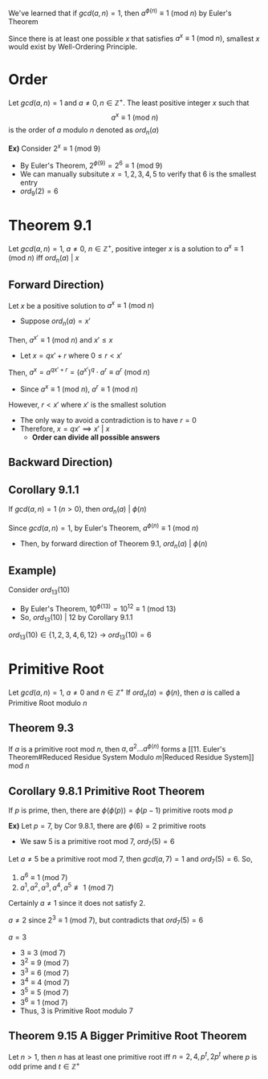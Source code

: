 We've learned that if $gcd(a,n)=1$, then $a^{\phi(n)}\equiv 1\text{ (mod }n)$ by Euler's Theorem

Since there is at least one possible $x$ that satisfies $a^{x}\equiv 1\text{ (mod }n)$, smallest $x$ would exist by Well-Ordering Principle.

# Order
Let $gcd(a,n)=1$ and $a\neq 0, n\in\mathbb{Z}^{+}$. The least positive integer $x$ such that
$$a^{x}\equiv 1\text{ (mod }n)$$
is the order of $a$ modulo $n$ denoted as $ord_{n}(a)$

**Ex)**
Consider $2^{x}\equiv 1\text{ (mod }9)$
- By Euler's Theorem, $2^{\phi(9)}=2^{6}\equiv 1\text{ (mod }9)$
- We can manually subsitute $x=1,2,3,4,5$ to verify that $6$ is the smallest entry
- $ord_{9}(2)=6$

# Theorem 9.1
Let $gcd(a,n)=1$, $a\neq 0$, $n\in\mathbb{Z}^{+}$, positive integer $x$ is a solution to $a^{x}\equiv 1\text{ (mod }n)$ iff $ord_{n}(a)\text{ | }x$

## Forward Direction)
Let $x$ be a positive solution to $a^{x}\equiv 1\text{ (mod }n)$
- Suppose $ord_{n}(a)= x'$

Then, $a^{x'}\equiv 1\text{ (mod }n)$ and $x'\leq x$
- Let $x=qx'+r$ where $0\leq r<x'$

Then, $a^{x}=a^{qx'+r}=(a^{x'})^{q}\cdot a^{r}\equiv a^{r}\text{ (mod }n)$
- Since $a^{x}\equiv 1\text{ (mod }n)$, $a^{r}\equiv 1\text{ (mod }n)$

However, $r<x'$ where $x'$ is the smallest solution
- The only way to avoid a contradiction is to have $r=0$
- Therefore, $x=qx'\implies x'\text{ | }x$
	- **Order can divide all possible answers**

## Backward Direction)


## Corollary 9.1.1 
If $gcd(a,n)=1$ $(n>0)$, then $ord_{n}(a)\text{ | }\phi(n)$

Since $gcd(a,n)=1$, by Euler's Theorem, $a^{\phi(n)}\equiv 1\text{ (mod }n)$
- Then, by forward direction of Theorem 9.1, $ord_{n}(a)\text{ | }\phi(n)$

## Example)
Consider $ord_{13}(10)$
- By Euler's Theorem, $10^{\phi(13)}=10^{12}\equiv 1\text{ (mod }13)$
- So, $ord_{13}(10)\text{ | }12$ by Corollary 9.1.1

$ord_{13}(10)\in \{ 1,2,3,4,6,12 \}$
  $\to$ $ord_{13}(10)=6$

# Primitive Root
Let $gcd(a,n)=1$, $a\neq 0$ and $n\in\mathbb{Z}^{+}$
If $ord_{n}(a)=\phi(n)$, then $a$ is called a Primitive Root modulo $n$

## Theorem 9.3
If $a$ is a primitive root mod $n$, then $a, a^{2}\dots a^{\phi(n)}$ forms a [[11. Euler's Theorem#Reduced Residue System Modulo $m$|Reduced Residue System]] mod $n$
 
## Corollary 9.8.1 Primitive Root Theorem
If $p$ is prime, then, there are $\phi(\phi(p))=\phi(p-1)$ primitive roots mod $p$

**Ex)**
Let $p=7$, by Cor 9.8.1, there are $\phi(6)=2$ primitive roots
- We saw 5 is a primitive root mod 7, $ord_{7}(5)=6$

Let $a\neq 5$ be a primitive root mod 7, then $gcd(a,7)=1$ and $ord_{7}(5)=6$. So,
1. $a^{6}\equiv 1\text{ (mod }7)$
2. $a^{1}, a^{2}, a^{3}, a^{4}, a^{5}\not\equiv 1\text{ (mod }7)$

Certainly $a\neq 1$ since it does not satisfy 2.

$a\neq 2$ since $2^{3}\equiv 1\text{ (mod }7)$, but contradicts that $ord_{7}(5)=6$ 

$a=3$
- $3\equiv 3\text{ (mod 7)}$
- $3^{2}\equiv 9\text{ (mod 7)}$
- $3^{3}\equiv 6\text{ (mod 7)}$
- $3^{4}\equiv 4\text{ (mod 7)}$
- $3^{5}\equiv 5\text{ (mod 7)}$
- $3^{6}\equiv 1\text{ (mod 7)}$
- Thus, 3 is Primitive Root modulo 7
## Theorem 9.15 A Bigger Primitive Root Theorem
Let $n>1$, then $n$ has at least one primitive root iff $n=2,4,p^{t}, 2p^{t}$ where $p$ is odd prime and $t\in\mathbb{Z}^{+}$
